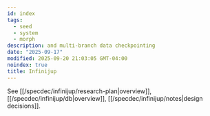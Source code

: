 ```yaml
---
id: index
tags:
  - seed
  - system
  - morph
description: and multi-branch data checkpointing
date: "2025-09-17"
modified: 2025-09-20 21:03:05 GMT-04:00
noindex: true
title: Infinijup
---
```


See [[/specdec/infinijup/research-plan|overview]], [[/specdec/infinijup/db|overview]], [[/specdec/infinijup/notes|design decisions]].
